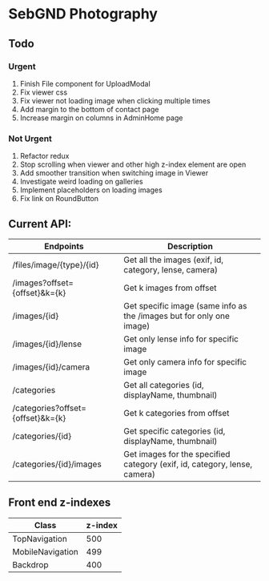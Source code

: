 # SebGND Photography

## Todo
### Urgent
1. Finish File component for UploadModal
1. Fix viewer css
1. Fix viewer not loading image when clicking multiple times
1. Add margin to the bottom of contact page
1. Increase margin on columns in AdminHome page

### Not Urgent
1. Refactor redux
1. Stop scrolling when viewer and other high z-index element are open
1. Add smoother transition when switching image in Viewer
1. Investigate weird loading on galleries
1. Implement placeholders on loading images
1. Fix link on RoundButton

## Current API:
Endpoints | Description
----------|------------
/files/image/{type}/{id} | Get all the images (exif, id, category, lense, camera)
/images?offset={offset}&k={k} | Get k images from offset
/images/{id} | Get specific image (same info as the /images but for only one image)
/images/{id}/lense | Get only lense info for specific image
/images/{id}/camera | Get only camera info for specific image
/categories | Get all categories (id, displayName, thumbnail)
/categories?offset={offset}&k={k} | Get k categories from offset
/categories/{id} | Get specific categories (id, displayName, thumbnail)
/categories/{id}/images | Get images for the specified category (exif, id, category, lense, camera)

## Front end z-indexes
Class | z-index
------|--------
TopNavigation | 500
MobileNavigation | 499
Backdrop | 400
